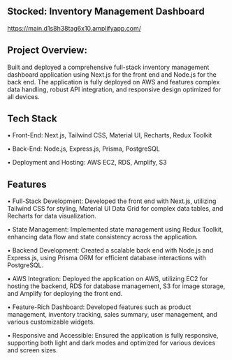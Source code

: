 ## Stocked: Inventory Management Dashboard
https://main.d1s8h38tag6x10.amplifyapp.com/

## Project Overview:
Built and deployed a comprehensive full-stack inventory management dashboard application using Next.js for the front end and Node.js for the back end. The application is fully deployed on AWS and features complex data handling, robust API integration, and responsive design optimized for all devices.


## Tech Stack
• Front-End: Next.js, Tailwind CSS, Material UI, Recharts, Redux Toolkit

• Back-End: Node.js, Express.js, Prisma, PostgreSQL

• Deployment and Hosting: AWS EC2, RDS, Amplify, S3


## Features
• Full-Stack Development: Developed the front end with Next.js, utilizing Tailwind CSS for styling, Material UI Data Grid for complex data tables, and Recharts for data visualization.

• State Management: Implemented state management using Redux Toolkit, enhancing data flow and state consistency across the application.

• Backend Development: Created a scalable back end with Node.js and Express.js, using Prisma ORM for efficient database interactions with PostgreSQL.

• AWS Integration: Deployed the application on AWS, utilizing EC2 for hosting the backend, RDS for database management, S3 for image storage, and Amplify for deploying the front end.

• Feature-Rich Dashboard: Developed features such as product management, inventory tracking, sales summary, user management, and various customizable widgets.

• Responsive and Accessible: Ensured the application is fully responsive, supporting both light and dark modes and optimized for various devices and screen sizes.
